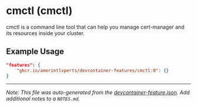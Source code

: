 
# cmctl (cmctl)

cmctl is a command line tool that can help you manage cert-manager and its resources inside your cluster.

## Example Usage

```json
"features": {
    "ghcr.io/amerintlxperts/devcontainer-features/cmctl:0": {}
}
```





---

_Note: This file was auto-generated from the [devcontainer-feature.json](https://github.com/amerintlxperts/devcontainer-features/blob/main/src/cmctl/devcontainer-feature.json).  Add additional notes to a `NOTES.md`._
